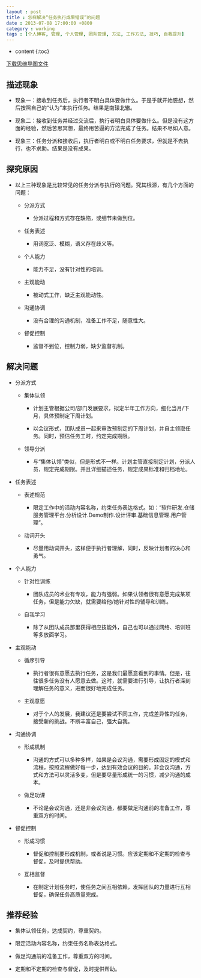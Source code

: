 ```yaml
---
layout : post
title : 怎样解决“任务执行成果错误”的问题
date : 2013-07-08 17:00:00 +0800
category : working
tags : [个人博客, 管理, 个人管理, 团队管理, 方法, 工作方法, 技巧, 自我提升]
---
```


* content
{:toc}


[下载思维导图文件](https://docs.google.com/file/d/0B7UFT4BR96escDFSbndfZXYwU2s/edit?usp=sharing)

## 描述现象

- 现象一：接收到任务后，执行者不明白具体要做什么。于是乎就开始臆想，然后按照自己的“认为”来执行任务。结果是南辕北辙。

- 现象二：接收到任务并经过交流后，执行者明白具体要做什么。但是没有这方面的经验，然后苦思冥想，最终用苦逼的方法完成了任务。结果不尽如人意。

- 现象三：任务分派和接收后，执行者明白或不明白任务要求，但就是不去执行，也不求助。结果是没有成果。

## 探究原因

- 以上三种现象是比较常见的任务分派与执行的问题。究其根源，有几个方面的问题：

    - 分派方式

        - 分派过程和方式存在缺陷，或细节未做到位。

    - 任务表述

        - 用词宽泛、模糊，语义存在歧义等。

    - 个人能力

        - 能力不足，没有针对性的培训。

    - 主观能动

        - 被动式工作，缺乏主观能动性。

    - 沟通协调

        - 没有合理的沟通机制，准备工作不足，随意性大。

    - 督促控制

        - 监督不到位，控制力弱，缺少监督机制。

## 解决问题

- 分派方式

    - 集体认领

        - 计划主管根据公司/部门发展要求，拟定半年工作方向，细化当月/下月，具体预制定下周计划。

        - 以会议形式，团队成员一起来审改预制定的下周计划，并自主领取任务。同时，预估任务工时，约定完成期限。

    - 领导分派

        - 与“集体认领”类似，但是形式不一样。计划主管直接制定计划，分派人员，规定完成期限。并且详细描述任务，规定成果标准和归档地址。

- 任务表述

    - 表述规范

        - 限定工作中的活动内容名称，约束任务表达格式。如：“软件研发.仓储服务管理平台.分析设计.Demo制作.设计评审.基础信息管理.用户管理”。

    - 动词开头

        - 尽量用动词开头，这样便于执行者理解，同时，反映计划者的决心和勇气。

- 个人能力

    - 针对性训练

        - 团队成员的术业有专攻，能力有强弱。如果认领者很有意愿完成某项任务，但是能力欠缺，就需要给他/她针对性的辅导和训练。

    - 自我学习

        - 除了从团队成员那里获得相应技能外，自己也可以通过网络、培训班等多放面学习。

- 主观能动

    - 循序引导

        - 执行者很有意愿去执行任务，这是我们最愿意看到的事情。但是，往往很多任务没有人愿意去做。这时，就需要进行引导，让执行者深刻理解任务的意义，进而很好地完成任务。

    - 主观意愿

        - 对于个人的发展，我建议还是要尝试不同工作，完成差异性的任务，接受新的挑战。不断丰富自己，强大自我。

- 沟通协调

    - 形成机制

        - 沟通的方式可以多种多样，如果是会议沟通，需要形成固定的模式和流程，按照流程做好每一步，达到有效会议的目的。非会议沟通，方式和方法可以灵活多变，但是要尽量形成统一的习惯，减少沟通的成本。

    - 做足功课

        - 不论是会议沟通，还是非会议沟通，都要做足沟通前的准备工作，尊重双方的时间。

- 督促控制

    - 形成习惯

        - 督促和控制要形成机制，或者说是习惯。应该定期和不定期的检查与督促，及时提供帮助。

    - 互相监督

        - 在制定计划任务时，使任务之间互相依赖，发挥团队的力量进行互相督促，确保任务高质量完成。

## 推荐经验

- 集体认领任务，达成契约，尊重契约。

- 限定活动内容名称，约束任务名称表达格式。

- 做足沟通前的准备工作，尊重双方的时间。

- 定期和不定期的检查与督促，及时提供帮助。